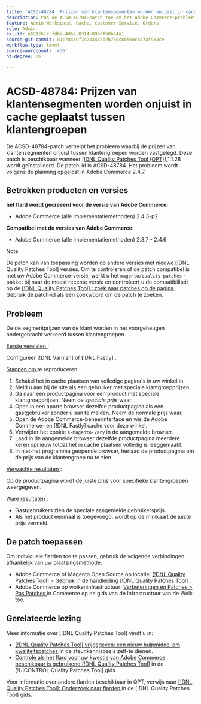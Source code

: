 ```yaml
---
title: 'ACSD-48784: Prijzen van klantensegmenten worden onjuist in cache geplaatst tussen klantengroepen'
description: Pas de ACSD-48784-patch toe om het Adobe Commerce-probleem op te lossen, waarbij de prijzen van klantensegmenten onjuist tussen klantgroepen worden vastgelegd.
feature: Admin Workspace, Cache, Customer Service, Orders
role: Admin
exl-id: a691c61c-fdba-4d6a-8314-095dfb0ba4a1
source-git-commit: 81c78439f7c243437b7b76dc80560c847af95ace
workflow-type: tm+mt
source-wordcount: '436'
ht-degree: 0%

---
```


# ACSD-48784: Prijzen van klantensegmenten worden onjuist in cache geplaatst tussen klantengroepen

De ACSD-48784-patch verhelpt het probleem waarbij de prijzen van klantensegmenten onjuist tussen klantengroepen worden vastgelegd. Deze patch is beschikbaar wanneer [[!DNL Quality Patches Tool (QPT)] ](https://experienceleague.adobe.com/en/docs/commerce-knowledge-base/kb/announcements/commerce-announcements/magento-quality-patches-released-new-tool-to-self-serve-quality-patches) 1.1.28 wordt geïnstalleerd. De patch-id is ACSD-48784. Het probleem wordt volgens de planning opgelost in Adobe Commerce 2.4.7.

## Betrokken producten en versies

**het flard wordt gecreeerd voor de versie van Adobe Commerce:**

* Adobe Commerce (alle implementatiemethoden) 2.4.3-p2

**Compatibel met de versies van Adobe Commerce:**

* Adobe Commerce (alle implementatiemethoden) 2.3.7 - 2.4.6

>[!NOTE]
>
>De patch kan van toepassing worden op andere versies met nieuwe [!DNL Quality Patches Tool] versies. Om te controleren of de patch compatibel is met uw Adobe Commerce-versie, werkt u het `magento/quality-patches` -pakket bij naar de meest recente versie en controleert u de compatibiliteit op de [[!DNL Quality Patches Tool] : zoek naar patches op de pagina ](https://experienceleague.adobe.com/tools/commerce-quality-patches/index.html) . Gebruik de patch-id als een zoekwoord om de patch te zoeken.

## Probleem

De de segmentprijzen van de klant worden in het voorgeheugen ondergebracht verkeerd tussen klantengroepen.

<u> Eerste vereisten </u>:

Configureer [!DNL Varnish] of [!DNL Fastly] .

<u> Stappen om </u> te reproduceren:

1. Schakel het in cache plaatsen van volledige pagina&#39;s in uw winkel in.
1. Meld u aan bij de site als een gebruiker met speciale klantgroepprijzen.
1. Ga naar een productpagina voor een product met speciale klantgroepprijzen. Neem de *speciale prijs* waar.
1. Open in een aparte browser dezelfde productpagina als een gastgebruiker zonder u aan te melden. Neem de normale prijs waar.
1. Open de Adobe Commerce-beheerinterface en wis de Adobe Commerce- en [!DNL Fastly] cache voor deze winkel.
1. Verwijder het cookie `X-Magento-Vary` in de aangemelde browser.
1. Laad in de aangemelde browser dezelfde productpagina meerdere keren opnieuw totdat het in cache plaatsen volledig is leeggemaakt.
1. In niet-het programma geopende browser, herlaad de productpagina om de prijs van de klantengroep nu te zien.

<u> Verwachte resultaten </u>:

Op de productpagina wordt de juiste prijs voor specifieke klantengroepen weergegeven.

<u> Ware resultaten </u>:

* Gastgebruikers zien de speciale aangemelde gebruikersprijs.
* Als het product eenmaal is toegevoegd, wordt op de minikaart de juiste prijs vermeld.

## De patch toepassen

Om individuele flarden toe te passen, gebruik de volgende verbindingen afhankelijk van uw plaatsingsmethode:

* Adobe Commerce of Magento Open Source op locatie: [[!DNL Quality Patches Tool]  > Gebruik ](/help/tools/quality-patches-tool/usage.md) in de handleiding [!DNL Quality Patches Tool] .
* Adobe Commerce op wolkeninfrastructuur: [ Verbeteringen en Patches > Pas Patches ](https://experienceleague.adobe.com/docs/commerce-cloud-service/user-guide/develop/upgrade/apply-patches.html) in Commerce op de gids van de Infrastructuur van de Wolk toe.

## Gerelateerde lezing

Meer informatie over [!DNL Quality Patches Tool] vindt u in:

* [[!DNL Quality Patches Tool]  vrijgegeven: een nieuw hulpmiddel om kwaliteitspatches ](https://experienceleague.adobe.com/en/docs/commerce-knowledge-base/kb/announcements/commerce-announcements/magento-quality-patches-released-new-tool-to-self-serve-quality-patches) in de steunkennisbasis zelf-te dienen.
* [ Controle als het flard voor uw kwestie van Adobe Commerce beschikbaar is gebruikend  [!DNL Quality Patches Tool]](/help/tools/quality-patches-tool/patches-available-in-qpt/check-patch-for-magento-issue-with-magento-quality-patches.md) in de [!UICONTROL Quality Patches Tool] gids.


Voor informatie over andere flarden beschikbaar in QPT, verwijs naar [[!DNL Quality Patches Tool]: Onderzoek naar flarden ](https://experienceleague.adobe.com/tools/commerce-quality-patches/index.html) in de [!DNL Quality Patches Tool] gids.
